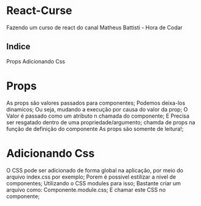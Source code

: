 # React-Curse
 Fazendo um curso de react do canal Matheus Battisti - Hora de Codar

## Indice ##
Props
Adicionando Css



# Props
As props são valores passados para componentes;
Podemos deixa-los dinamicos;
Ou seja, mudando a execução por causa do valor da prop;
O Valor é passado como um atributo n chamada do componente;
E Precisa ser resgatado dentro de uma propriedade/argumento;
chamda de props na função de definição do componente
As props são somente de leitura!;

# Adicionando Css
O CSS pode ser adicionado de forma global na aplicação, por meio do arquivo index.css por exemplo;
Porem é possivel estilizar a nivel de componentes;
Utilizando o CSS modules para isso;
Bastante criar um arquivo como: Componente.module.css;
E chamar este CSS no componente;

